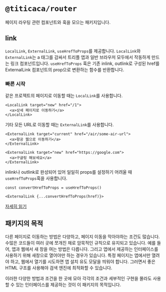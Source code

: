 # `@titicaca/router`

페이지 라우팅 관련 컴포넌트와 훅을 모으는 패키지입니다.

## link

`LocalLink`, `ExternalLink`, `useHrefToProps`를 제공합니다.
`LocalLink`와 `ExternalLink`는 a 태그를 감싸서 트리플 앱과 일반 브라우저 모두에서 작동하게 만드는 링크 컴포넌트입니다.
`useHrefToProps` 훅은 기존 inlink, outlink로 구성된 href를 ExternalLink 컴포넌트의 prop으로 변환하는 함수를 반환합니다.

### 빠른 시작

같은 프로젝트의 페이지로 이동할 때는 `LocalLink`를 사용합니다.

```tsx
<LocalLink target="new" href="/1">
  <a>상세 페이지로 이동하기</a>
</LocalLink>
```

기타 모든 URL로 이동할 때는 `ExternalLink`를 사용합니다.

```tsx
<ExternalLink target="current" href="/air/some-air-url">
  <a>항공 웹으로 이동하기</a>
</ExternalLink>
```

```tsx
<ExternalLink target="new" href="https://google.com">
  <a>구글링 해보세요</a>
</ExternalLink>
```

inlink나 outlink로 완성되어 있어 일일히 props를 설정하기 어려울 때 `useHrefToProps`훅을 사용합니다.

```tsx
const convertHrefToProps = useHrefToProps()

<ExternalLink {...convertHrefToProps(href)}>
```

[자세히 읽기](./src/link/README.md)

## 패키지의 목적

다른 페이지로 이동하는 방법은 다양하고, 페이지 이동을 막아야하는 조건도 많습니다.
수많은 코드들이 여러 곳에 쪼개진 채로 암묵적인 규칙으로 유지되고 있습니다.
예를 들어, 앱과 웹에서 새 창을 여는 방법은 다릅니다.
그리고 앱에서 제공하는 인터페이스를 사용하기 위해 새창으로 열어야만 하는 경우가 있습니다.
특정 페이지는 앱에서만 열려야 하고, 웹에서 열기를 시도하면 앱 설치 유도 모달을 띄워야 합니다.
그러면서 좋은 HTML 구조를 사용해야 검색 엔진에 최적화할 수 있습니다.

이러한 다양한 방법과 조건을 한 곳에 모아 각각의 조건과 세부적인 구현을 몰라도
사용할 수 있는 인터페이스를 제공하는 것이 이 패키지의 목적입니다.
